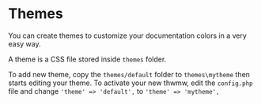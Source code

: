 # Themes

You can create themes to customize your documentation colors in a very easy way.

A theme is a CSS file stored inside `themes` folder.

To add new theme, copy the `themes/default` folder to `themes\mytheme` then starts editing your theme.
To activate your new thwmw, edit the `config.php` file and change `'theme' => 'default',` to `'theme' => 'mytheme',`
